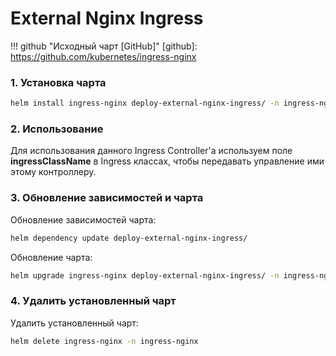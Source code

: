 # External Nginx Ingress

!!! github "Исходный чарт [GitHub]"
  [github]: https://github.com/kubernetes/ingress-nginx

### 1. Установка чарта

``` bash
helm install ingress-nginx deploy-external-nginx-ingress/ -n ingress-nginx --create-namespace
```

### 2. Использование

Для использования данного Ingress Controller'a используем поле **ingressClassName** в Ingress классах, чтобы передавать управление ими этому контроллеру.

### 3. Обновление зависимостей и чарта

Обновление зависимостей чарта:
``` bash
helm dependency update deploy-external-nginx-ingress/
```
Обновление чарта:
``` bash
helm upgrade ingress-nginx deploy-external-nginx-ingress/ -n ingress-nginx
```

### 4. Удалить установленный  чарт

Удалить установленный чарт:
``` bash
helm delete ingress-nginx -n ingress-nginx
```